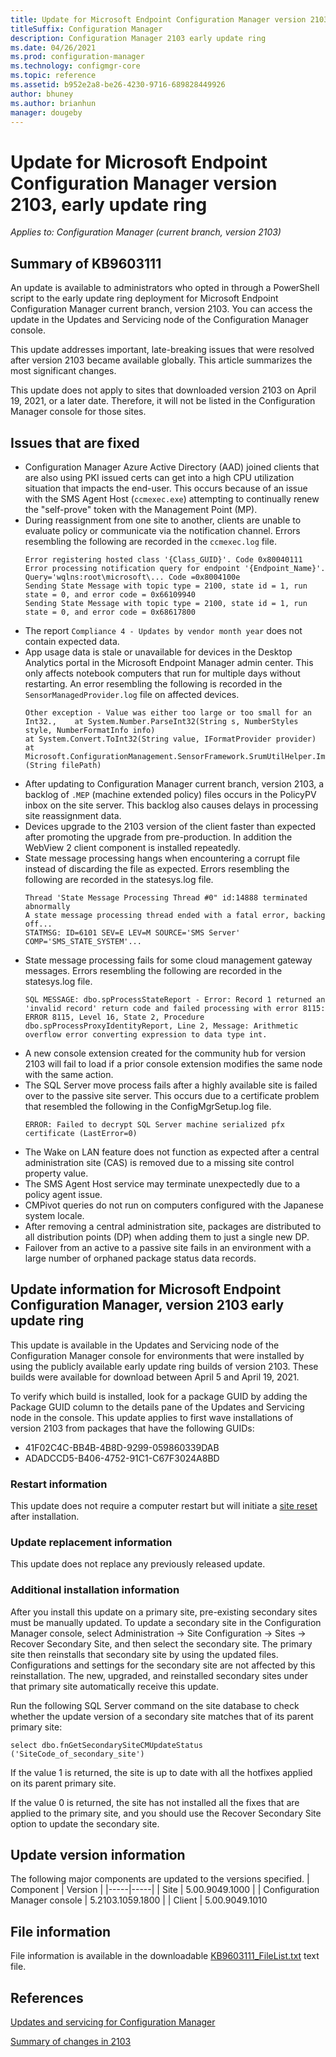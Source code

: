 ```yaml
---
title: Update for Microsoft Endpoint Configuration Manager version 2103, early update ring
titleSuffix: Configuration Manager
description: Configuration Manager 2103 early update ring
ms.date: 04/26/2021
ms.prod: configuration-manager
ms.technology: configmgr-core
ms.topic: reference
ms.assetid: b952e2a8-be26-4230-9716-689828449926
author: bhuney
ms.author: brianhun
manager: dougeby
---
```

# Update for Microsoft Endpoint Configuration Manager version 2103, early update ring

*Applies to: Configuration Manager (current branch, version 2103)*

## Summary of KB9603111
An update is available to administrators who opted in through a PowerShell script to the early update ring deployment for Microsoft Endpoint Configuration Manager current branch, version 2103. You can access the update in the Updates and Servicing node of the Configuration Manager console.

This update addresses important, late-breaking issues that were resolved after version 2103 became available globally. This article summarizes the most significant changes.

This update does not apply to sites that downloaded version 2103 on April 19, 2021, or a later date. Therefore, it will not be listed in the Configuration Manager console for those sites.

## Issues that are fixed

- Configuration Manager Azure Active Directory (AAD) joined clients that are also using PKI issued certs can get into a high CPU utilization situation that impacts the end-user. This occurs because of an issue with the SMS Agent Host (`ccmexec.exe`) attempting to continually renew the "self-prove" token with the Management Point (MP).
- During reassignment from one site to another, clients are unable to evaluate policy or communicate via the notification channel. Errors resembling the following are recorded in the `ccmexec.log` file. 
   ```text
   Error registering hosted class '{Class_GUID}'. Code 0x80040111
   Error processing notification query for endpoint '{Endpoint_Name}'. Query='wqlns:root\microsoft\... Code =0x8004100e
   Sending State Message with topic type = 2100, state id = 1, run state = 0, and error code = 0x66109940
   Sending State Message with topic type = 2100, state id = 1, run state = 0, and error code = 0x68617800
   ```
- The report `Compliance 4 - Updates by vendor month year` does not contain expected data. 
- App usage data is stale or unavailable for devices in the Desktop Analytics portal in the Microsoft Endpoint Manager admin center. This only affects notebook computers that run for multiple days without restarting. An error resembling the following is recorded in the `SensorManagedProvider.log` file on affected devices.
   ```text
   Other exception - Value was either too large or too small for an Int32.,    at System.Number.ParseInt32(String s, NumberStyles style, NumberFormatInfo info)
   at System.Convert.ToInt32(String value, IFormatProvider provider)
   at Microsoft.ConfigurationManagement.SensorFramework.SrumUtilHelper.ImportCsvToDataTable[T](String filePath)
   ```
- After updating to Configuration Manager current branch, version 2103, a backlog of `.MEP` (machine extended policy) files occurs in the PolicyPV inbox on the site server. This backlog also causes delays in processing site reassignment data.
- Devices upgrade to the 2103 version of the client faster than expected after promoting the upgrade from pre-production. In addition the WebView 2 client component is installed repeatedly.
- State message processing hangs when encountering a corrupt file instead of discarding the file as expected. Errors resembling the following are recorded in the statesys.log file.
   ```text
   Thread 'State Message Processing Thread #0" id:14888 terminated abnormally
   A state message processing thread ended with a fatal error, backing off...
   STATMSG: ID=6101 SEV=E LEV=M SOURCE='SMS Server' COMP='SMS_STATE_SYSTEM'...
   ```
- State message processing fails for some cloud management gateway messages. Errors resembling the following are recorded in the statesys.log file.
   ```text
   SQL MESSAGE: dbo.spProcessStateReport - Error: Record 1 returned an 'invalid record' return code and failed processing with error 8115: ERROR 8115, Level 16, State 2, Procedure dbo.spProcessProxyIdentityReport, Line 2, Message: Arithmetic overflow error converting expression to data type int.
   ```
- A new console extension created for the community hub for version 2103 will fail to load if a prior console extension modifies the same node with the same action. 
- The SQL Server move process fails after a highly available site is failed over to the passive site server. This occurs due to a certificate problem that resembled the following in the ConfigMgrSetup.log file.
   ```text
   ERROR: Failed to decrypt SQL Server machine serialized pfx certificate (LastError=0)
   ```
- The Wake on LAN feature does not function as expected after a central administration site (CAS) is removed due to a missing site control property value.
- The SMS Agent Host service may terminate unexpectedly due to a policy agent issue.
- CMPivot queries do not run on computers configured with the Japanese system locale.
- After removing a central administration site, packages are distributed to all distribution points (DP) when adding them to just a single new DP.
- Failover from an active to a passive site fails in an environment with a large number of orphaned package status data records.

## Update information for Microsoft Endpoint Configuration Manager, version 2103 early update ring
This update is available in the Updates and Servicing node of the Configuration Manager console for environments that were installed by using the publicly available early update ring builds of version 2103. These builds were available for download between April 5 and April 19, 2021.

To verify which build is installed, look for a package GUID by adding the Package GUID column to the details pane of the Updates and Servicing node in the console. This update applies to first wave installations of version 2103 from packages that have the following GUIDs:

- 41F02C4C-BB4B-4B8D-9299-059860339DAB
- ADADCCD5-B406-4752-91C1-C67F3024A8BD

### Restart information
This update does not require a computer restart but will initiate a [site reset](LINK_HERE) after installation.

### Update replacement information
This update does not replace any previously released update.

### Additional installation information
After you install this update on a primary site, pre-existing secondary sites must be manually updated. To update a secondary site in the Configuration Manager console, select Administration -> Site Configuration -> Sites -> Recover Secondary Site, and then select the secondary site. The primary site then reinstalls that secondary site by using the updated files. Configurations and settings for the secondary site are not affected by this reinstallation. The new, upgraded, and reinstalled secondary sites under that primary site automatically receive this update.

Run the following SQL Server command on the site database to check whether the update version of a secondary site matches that of its parent primary site:
   ```code
   select dbo.fnGetSecondarySiteCMUpdateStatus ('SiteCode_of_secondary_site')
   ```
If the value 1 is returned, the site is up to date with all the hotfixes applied on its parent primary site.

If the value 0 is returned, the site has not installed all the fixes that are applied to the primary site, and you should use the Recover Secondary Site option to update the secondary site.

## Update version information
The following major components are updated to the versions specified.
| Component | Version | 
|-----|-----|
| Site | 5.00.9049.1000 |
| Configuration Manager console | 5.2103.1059.1800 |
| Client | 5.00.9049.1010

## File information
File information is available in the downloadable [KB9603111_FileList.txt](https://aka.ms/KB9603111_FileList) text file.

## References
[Updates and servicing for Configuration Manager](../../core/servers/manage/updates.md)

[Summary of changes in 2103](../../hotfix/2103/KB9210721.md)
